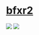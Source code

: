 # [bfxr2](https://github.com/increpare/bfxr2)

![](https://img.shields.io/github/license/increpare/bfxr2) ![](https://img.shields.io/github/last-commit/scillidan/bfxr2/main?label=last%20commit%20(fork))
